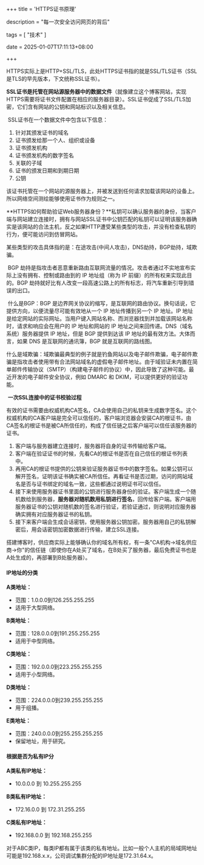 +++
title = 'HTTPS证书原理'

description = "每一次安全访问网页的背后"

tags = [ "技术" ]

date = 2025-01-07T17:11:13+08:00

+++

​	HTTPS实际上是HTTP+SSL/TLS，此处HTTPS证书指的就是SSL/TLS证书（SSL是TLS的早先版本，下文统称SSL证书）。

​	**SSL证书是托管在网站源服务器中的数据文件**（就像建立这个博客网站，实现HTTPS需要将证书文件配置在相应的服务器目录）。SSL证书促成了SSL/TLS加密，它们含有网站的公钥和网站标识以及相关信息。

​	SSL证书在一个数据文件中包含以下信息：

1. 针对其颁发证书的域名
2. 证书颁发给那一个人、组织或设备
3. 证书颁发机构
4. 证书颁发机构的数字签名
5. 关联的子域
6. 证书的颁发日期和到期日期
7. 公钥

​	该证书托管在一个网站的源服务器上，并被发送到任何请求加载该网站的设备上。所以网络空间测绘能够使用证书作为规则之一。

​	**HTTPS如何帮助验证Web服务器身份？**私钥可以确认服务器的身份，当客户端与网站建立连接时，拥有与网站SSL证书中公钥匹配的私钥可以证明该服务器确实是该网站的合法主机，反之如果HTTP遭受某些类型的攻击，并没有检查私钥的行为，便可能访问到仿冒网站。

​	某些类型的攻击具体指的是：在途攻击(中间人攻击)，DNS劫持，BGP劫持，域欺骗。

​	BGP 劫持是指攻击者恶意重新路由互联网流量的情况。攻击者通过不实地宣布实际上没有拥有、控制或路由到的 IP 地址组（称为 IP 前缀）的所有权来实现此目的。BGP 劫持就好比有人改变一段高速公路上的所有标志，将汽车重新引导到错误的出口。

​	什么是BGP：BGP 是边界网关协议的缩写，是互联网的路由协议。换句话说，它提供方向，以便流量尽可能有效地从一个 IP 地址传播到另一个 IP 地址。IP 地址是给定网站的实际网址。当用户键入网站名称、而浏览器找到并加载该网站名称时，请求和响应会在用户的 IP 地址和网站的 IP 地址之间来回传递。DNS（域名系统）服务器提供 IP 地址，但是 BGP 提供到达该 IP 地址的最有效方法。大体而言，如果 DNS 是互联网的通讯簿，BGP 就是互联网的路线图。

​	什么是域欺骗：域欺骗最典型的例子就是钓鱼网站以及电子邮件欺骗，电子邮件欺骗是指攻击者使用带有合法网站域名的虚假电子邮件地址。由于域验证未内置在简单邮件传输协议（SMTP）（构建电子邮件的协议）中，因此导致了这种可能。最近开发的电子邮件安全协议，例如 DMARC 和 DKIM，可以提供更好的验证功能。

​	**一次SSL连接中的证书校验过程**

​	有效的证书需要由权威机构CA签名，CA会使用自己的私钥来生成数字签名。这个权威机构的CA客户端是完全可以信任的，客户端浏览器会安装CA的根证书，由CA签名的根证书是被CA所信任的，构成了信任链之后客户端可以信任该服务器的证书。

1. 客户端与服务器建立连接时，服务器将自身的证书传输给客户端。
2. 客户端在验证证书的时候，先看CA的根证书是否在自己信任的根证书列表中。
3. 再用CA的根证书提供的公钥来验证服务器证书中的数字签名。如果公钥可以解开签名，证明该证书确实被CA所信任。再看证书是否过期，访问的网站域名是否与证书绑定的域名一致，这些都通过说明证书可以信任。
4. 接下来使用服务器证书里面的公钥进行服务器身份的验证。客户端生成一个随机数给到服务器，**服务器对随机数用私钥进行签名**，回传给客户端。客户端用服务器证书的公钥对随机数的签名进行验证，若验证通过，则说明对应服务器确实拥有对应服务器证书的私钥。
5. 接下来客户端会生成会话密钥，使用服务器公钥加密。服务器用自己的私钥解密后，用会话密钥加密数据进行传输，建立SSL连接。

搭建博客时，供应商实际上能够确认你的域名所有权，有一条"CA机构->域名供应商->你"的信任链（即使你在A处买了域名，在B处买了服务器，最后免费证书也是A处生成的，再部署到B处服务器）。

#### IP地址的分类

**A类地址：**

- 范围：1.0.0.0到126.255.255.255
- 适用于大型网络。

**B类地址：**

- 范围：128.0.0.0到191.255.255.255
- 适用于中型网络。

**C类地址：**

- 范围：192.0.0.0到223.255.255.255
- 适用于小型网络。

**D类地址：**

- 范围：224.0.0.0到239.255.255.255
- 用于组播。

**E类地址：**

- 范围：240.0.0.0到255.255.255.255
- 保留地址，用于研究。

#### 根据是否为私有IP分

**A类私有IP地址：**

- 10.0.0.0 到 10.255.255.255

**B类私有IP地址：**

- 172.16.0.0 到 172.31.255.255

**C类私有IP地址：**

- 192.168.0.0 到 192.168.255.255

对于ABC类IP，每类IP都有属于该类的私有地址。比如一般个人主机的局域网地址可能是192.168.x.x，公司调试集群分配的IP地址是172.31.64.x。

